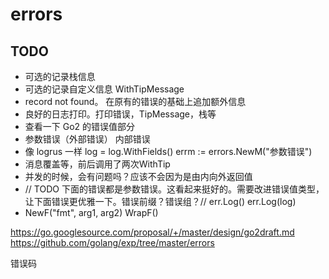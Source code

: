 # errors

## TODO

- 可选的记录栈信息
- 可选的记录自定义信息 WithTipMessage
- record not found。 在原有的错误的基础上追加额外信息
- 良好的日志打印。打印错误，TipMessage，栈等
- 查看一下 Go2 的错误值部分
- 参数错误（外部错误） 内部错误
- 像 logrus 一样 log = log.WithFields() errm := errors.NewM("参数错误")
- 消息覆盖等，前后调用了两次WithTip
- 并发的时候，会有问题吗？应该不会因为是由内向外返回值
- // TODO 下面的错误都是参数错误。这看起来挺好的。需要改进错误值类型，让下面错误更优雅一下。错误前缀？错误组？// err.Log() err.Log(log)
- NewF("fmt", arg1, arg2) WrapF()

https://go.googlesource.com/proposal/+/master/design/go2draft.md
https://github.com/golang/exp/tree/master/errors

错误码
